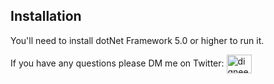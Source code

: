 ## Installation
You'll need to install dotNet Framework 5.0 or higher to run it.

If you have any questions please DM me on Twitter: <a href="https://twitter.com/digneety" target="blank"><img align="center" src="https://raw.githubusercontent.com/rahuldkjain/github-profile-readme-generator/master/src/images/icons/Social/twitter.svg" alt="digneety" height="30" width="40" /></a>
